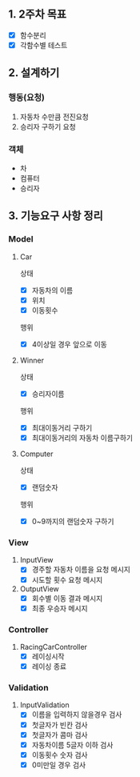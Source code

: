 ## 1. 2주차 목표
- [x] 함수분리
- [x] 각함수별 테스트

## 2. 설계하기
### 행동(요청)
1. 자동차 수만큼 전진요청
2. 승리자 구하기 요청

### 객체
- 차
- 컴퓨터
- 승리자

## 3. 기능요구 사항 정리

### Model
1. Car

   상태
   - [x] 자동차의 이름
   - [x] 위치
   - [x] 이동횟수
   
   행위
   - [x] 4이상일 경우 앞으로 이동


2. Winner
   
   상태
    - [x] 승리자이름

   행위
   - [x] 최대이동거리 구하기
   - [x] 최대이동거리의 자동차 이름구하기

3. Computer
   
   상태
   -[x] 랜덤숫자
   
   행위
   - [x] 0~9까지의 랜덤숫자 구하기

### View
1. InputView
    - [x] 경주할 자동차 이름을 요청 메시지
    - [x] 시도할 횟수 요청 메시지

2. OutputView
   - [x] 회수별 이동 결과 메시지
   - [x] 최종 우승자 메시지

### Controller
1. RacingCarController
   - [x] 레이싱시작
   - [x] 레이싱 종료

### Validation
1. InputValidation
   - [x] 이름을 입력하지 않을경우 검사
   - [x] 첫글자가 빈칸 검사
   - [x] 첫글자가 콤마 검사
   - [x] 자동차이름 5글자 이하 검사
   - [x] 이동횟수 숫자 검사
   - [x] 0미만일 경우 검사